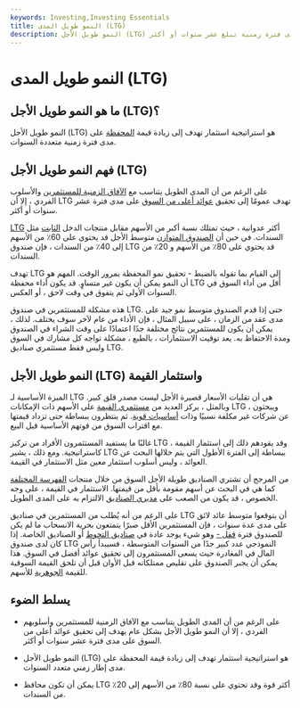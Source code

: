 ```yaml
---
keywords: Investing,Investing Essentials
title: النمو طويل المدى (LTG)
description: النمو طويل الأجل (LTG) هو استراتيجية استثمار تركز على زيادة قيم المحفظة على مدى فترة زمنية تبلغ عشر سنوات أو أكثر.
---
```


# النمو طويل المدى (LTG)
## ما هو النمو طويل الأجل (LTG)؟

النمو طويل الأجل (LTG) هو استراتيجية استثمار تهدف إلى زيادة قيمة [المحفظة](/portfolio) على مدى فترة زمنية متعددة السنوات.

## فهم النمو طويل الأجل (LTG)

على الرغم من أن المدى الطويل يتناسب مع [الآفاق الزمنية للمستثمرين](/timehorizon) والأسلوب الفردي ، إلا أن LTG تهدف عمومًا إلى تحقيق [عوائد أعلى من السوق](/return) على مدى فترة عشر سنوات أو أكثر.

[LTG](/fixedincome) أكثر عدوانية ، حيث تمتلك نسبة أكبر من الأسهم مقابل منتجات الدخل [الثابت](/fixedincome) مثل السندات. في حين أن [الصندوق المتوازن](/balancedfund) متوسط الأجل قد يحتوي على 60٪ من الأسهم إلى 40٪ من السندات ، فإن صندوق LTG قد يحتوي على 80٪ من الأسهم و 20٪ من السندات.

تهدف LTG إلى القيام بما تقوله بالضبط - تحقيق نمو المحفظة بمرور الوقت. المهم هو أن النمو يمكن أن يكون غير متساوٍ. قد يكون أداء محفظة LTG أقل من أداء السوق في السنوات الأولى ثم يتفوق في وقت لاحق ، أو العكس.

هذه مشكلة للمستثمرين في صندوق LTG. حتى إذا قدم الصندوق متوسط نمو جيد على مدى عقد من الزمان ، على سبيل المثال ، فإن الأداء من عام لآخر سوف يختلف. لذلك ، يمكن أن يكون للمستثمرين نتائج مختلفة جدًا اعتمادًا على وقت الشراء في الصندوق ومدة الاحتفاظ به. يعد توقيت الاستثمارات ، بالطبع ، مشكلة تواجه كل مشارك في السوق وليس فقط مستثمري صناديق LTG.

## النمو طويل الأجل (LTG) واستثمار القيمة

الميزة الأساسية لـ LTG هي أن تقلبات الأسعار قصيرة الأجل ليست مصدر قلق كبير. وبالمثل ، يركز العديد من [مستثمري القيمة](/valueinvesting) على الأسهم ذات الإمكانات LTG ، ويبحثون عن شركات غير مكلفة نسبيًا وذات [أساسيات قوية](/fundamentals). ثم ينتظرون ببساطة حتى تزداد قيمتها مع اقتراب السوق من قوتهم الأساسية قبل البيع.

غالبًا ما يستفيد المستثمرون الأفراد من تركيز LTG ، وقد يقودهم ذلك إلى استثمار القيمة كاستراتيجية. ومع ذلك ، يشير LTG ببساطة إلى الفترة الأطول التي يتم خلالها البحث عن العوائد ، وليس أسلوب استثمار معين مثل الاستثمار في القيمة.

من المرجح أن تشتري الصناديق طويلة الأجل السوق من خلال منتجات [الفهرسة المختلفة](/index) كما هي في البحث عن أسهم مقومة بأقل من قيمتها. الاستثمار في القيمة ، على وجه الخصوص ، قد يكون من الصعب على [مديري الصناديق](/fundmanager) الالتزام به على المدى الطويل.

على الرغم من أنه يُطلب من المستثمرين في صناديق LTG أن يتوقعوا متوسط عائد لائق على مدى عدة سنوات ، فإن المستثمرين الأقل صبرًا يتمتعون بحرية الانسحاب ما لم يكن للصندوق فترة [قفل -](/lockup-period) وهو شيء يوجد عادة في [صناديق التحوط](/hedgefund) أو الصناديق الخاصة. إذا كان لدى صندوق LTG النموذجي عدد كبير جدًا من السنوات المتوسطة ، فسيبدأ رأس المال في المغادرة حيث يسعى المستثمرون إلى تحقيق عوائد أفضل في السوق. هذا يمكن أن يجبر الصندوق على تقليص ممتلكاته قبل الأوان قبل أن تلحق القيمة السوقية للقيمة [الجوهرية](/intrinsicvalue) للأسهم.

## يسلط الضوء

- على الرغم من أن المدى الطويل يتناسب مع الآفاق الزمنية للمستثمرين وأسلوبهم الفردي ، إلا أن النمو طويل الأجل بشكل عام يهدف إلى تحقيق عوائد أعلى من السوق على مدى فترة عشر سنوات أو أكثر.

- النمو طويل الأجل (LTG) هو استراتيجية استثمار تهدف إلى زيادة قيمة المحفظة على مدى إطار زمني متعدد السنوات.

- يمكن أن تكون محافظ LTG أكثر قوة وقد تحتوي على نسبة 80٪ من الأسهم إلى 20٪ من السندات.

